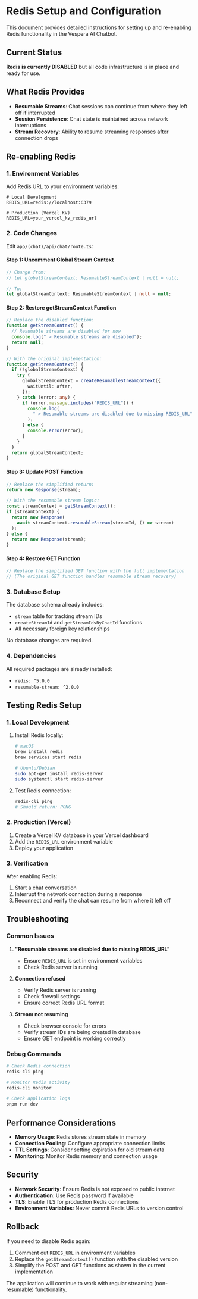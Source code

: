# Redis Setup and Configuration

This document provides detailed instructions for setting up and re-enabling Redis functionality in the Vespera AI Chatbot.

## Current Status

**Redis is currently DISABLED** but all code infrastructure is in place and ready for use.

## What Redis Provides

- **Resumable Streams**: Chat sessions can continue from where they left off if interrupted
- **Session Persistence**: Chat state is maintained across network interruptions
- **Stream Recovery**: Ability to resume streaming responses after connection drops

## Re-enabling Redis

### 1. Environment Variables

Add Redis URL to your environment variables:

```env
# Local Development
REDIS_URL=redis://localhost:6379

# Production (Vercel KV)
REDIS_URL=your_vercel_kv_redis_url
```

### 2. Code Changes

Edit `app/(chat)/api/chat/route.ts`:

#### Step 1: Uncomment Global Stream Context

```typescript
// Change from:
// let globalStreamContext: ResumableStreamContext | null = null;

// To:
let globalStreamContext: ResumableStreamContext | null = null;
```

#### Step 2: Restore getStreamContext Function

```typescript
// Replace the disabled function:
function getStreamContext() {
  // Resumable streams are disabled for now
  console.log(" > Resumable streams are disabled");
  return null;
}

// With the original implementation:
function getStreamContext() {
  if (!globalStreamContext) {
    try {
      globalStreamContext = createResumableStreamContext({
        waitUntil: after,
      });
    } catch (error: any) {
      if (error.message.includes("REDIS_URL")) {
        console.log(
          " > Resumable streams are disabled due to missing REDIS_URL"
        );
      } else {
        console.error(error);
      }
    }
  }
  return globalStreamContext;
}
```

#### Step 3: Update POST Function

```typescript
// Replace the simplified return:
return new Response(stream);

// With the resumable stream logic:
const streamContext = getStreamContext();
if (streamContext) {
  return new Response(
    await streamContext.resumableStream(streamId, () => stream)
  );
} else {
  return new Response(stream);
}
```

#### Step 4: Restore GET Function

```typescript
// Replace the simplified GET function with the full implementation
// (The original GET function handles resumable stream recovery)
```

### 3. Database Setup

The database schema already includes:

- `stream` table for tracking stream IDs
- `createStreamId` and `getStreamIdsByChatId` functions
- All necessary foreign key relationships

No database changes are required.

### 4. Dependencies

All required packages are already installed:

- `redis: ^5.0.0`
- `resumable-stream: ^2.0.0`

## Testing Redis Setup

### 1. Local Development

1. Install Redis locally:

   ```bash
   # macOS
   brew install redis
   brew services start redis

   # Ubuntu/Debian
   sudo apt-get install redis-server
   sudo systemctl start redis-server
   ```

2. Test Redis connection:
   ```bash
   redis-cli ping
   # Should return: PONG
   ```

### 2. Production (Vercel)

1. Create a Vercel KV database in your Vercel dashboard
2. Add the `REDIS_URL` environment variable
3. Deploy your application

### 3. Verification

After enabling Redis:

1. Start a chat conversation
2. Interrupt the network connection during a response
3. Reconnect and verify the chat can resume from where it left off

## Troubleshooting

### Common Issues

1. **"Resumable streams are disabled due to missing REDIS_URL"**

   - Ensure `REDIS_URL` is set in environment variables
   - Check Redis server is running

2. **Connection refused**

   - Verify Redis server is running
   - Check firewall settings
   - Ensure correct Redis URL format

3. **Stream not resuming**
   - Check browser console for errors
   - Verify stream IDs are being created in database
   - Ensure GET endpoint is working correctly

### Debug Commands

```bash
# Check Redis connection
redis-cli ping

# Monitor Redis activity
redis-cli monitor

# Check application logs
pnpm run dev
```

## Performance Considerations

- **Memory Usage**: Redis stores stream state in memory
- **Connection Pooling**: Configure appropriate connection limits
- **TTL Settings**: Consider setting expiration for old stream data
- **Monitoring**: Monitor Redis memory and connection usage

## Security

- **Network Security**: Ensure Redis is not exposed to public internet
- **Authentication**: Use Redis password if available
- **TLS**: Enable TLS for production Redis connections
- **Environment Variables**: Never commit Redis URLs to version control

## Rollback

If you need to disable Redis again:

1. Comment out `REDIS_URL` in environment variables
2. Replace the `getStreamContext()` function with the disabled version
3. Simplify the POST and GET functions as shown in the current implementation

The application will continue to work with regular streaming (non-resumable) functionality.
